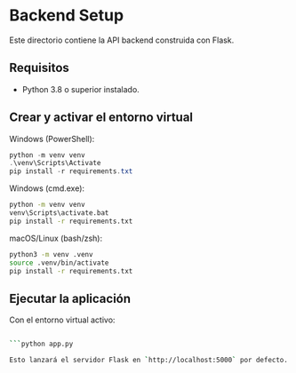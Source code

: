  # Backend Setup

 Este directorio contiene la API backend construida con Flask.

 ## Requisitos
 - Python 3.8 o superior instalado.

 ## Crear y activar el entorno virtual

 Windows (PowerShell):
 ```powershell
 python -m venv venv
 .\venv\Scripts\Activate
 pip install -r requirements.txt
 ```

 Windows (cmd.exe):
 ```cmd
 python -m venv venv
 venv\Scripts\activate.bat
 pip install -r requirements.txt
 ```

 macOS/Linux (bash/zsh):
 ```bash
 python3 -m venv .venv
 source .venv/bin/activate
 pip install -r requirements.txt
 ```

 ## Ejecutar la aplicación

 Con el entorno virtual activo:
 ```bash
 
 ```python app.py

 Esto lanzará el servidor Flask en `http://localhost:5000` por defecto.